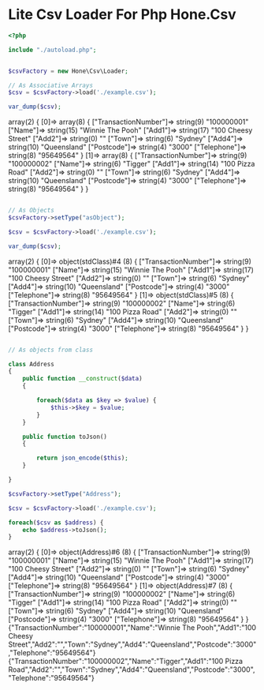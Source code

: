 Lite Csv Loader For Php Hone.Csv
================================


```php
<?php

include "./autoload.php";


$csvFactory = new Hone\Csv\Loader;

// As Associative Arrays
$csv = $csvFactory->load('./example.csv');

var_dump($csv);
```

array(2) {
  [0]=>
  array(8) {
    ["TransactionNumber"]=>
    string(9) "100000001"
    ["Name"]=>
    string(15) "Winnie The Pooh"
    ["Add1"]=>
    string(17) "100 Cheesy Street"
    ["Add2"]=>
    string(0) ""
    ["Town"]=>
    string(6) "Sydney"
    ["Add4"]=>
    string(10) "Queensland"
    ["Postcode"]=>
    string(4) "3000"
    ["Telephone"]=>
    string(8) "95649564"
  }
  [1]=>
  array(8) {
    ["TransactionNumber"]=>
    string(9) "100000002"
    ["Name"]=>
    string(6) "Tigger"
    ["Add1"]=>
    string(14) "100 Pizza Road"
    ["Add2"]=>
    string(0) ""
    ["Town"]=>
    string(6) "Sydney"
    ["Add4"]=>
    string(10) "Queensland"
    ["Postcode"]=>
    string(4) "3000"
    ["Telephone"]=>
    string(8) "95649564"
  }
}

```php

// As Objects
$csvFactory->setType("asObject");

$csv = $csvFactory->load('./example.csv');

var_dump($csv);
```
array(2) {
  [0]=>
  object(stdClass)#4 (8) {
    ["TransactionNumber"]=>
    string(9) "100000001"
    ["Name"]=>
    string(15) "Winnie The Pooh"
    ["Add1"]=>
    string(17) "100 Cheesy Street"
    ["Add2"]=>
    string(0) ""
    ["Town"]=>
    string(6) "Sydney"
    ["Add4"]=>
    string(10) "Queensland"
    ["Postcode"]=>
    string(4) "3000"
    ["Telephone"]=>
    string(8) "95649564"
  }
  [1]=>
  object(stdClass)#5 (8) {
    ["TransactionNumber"]=>
    string(9) "100000002"
    ["Name"]=>
    string(6) "Tigger"
    ["Add1"]=>
    string(14) "100 Pizza Road"
    ["Add2"]=>
    string(0) ""
    ["Town"]=>
    string(6) "Sydney"
    ["Add4"]=>
    string(10) "Queensland"
    ["Postcode"]=>
    string(4) "3000"
    ["Telephone"]=>
    string(8) "95649564"
  }
}

```php

// As objects from class

class Address
{
    public function __construct($data)
    {

        foreach($data as $key => $value) {
            $this->$key = $value;
        }
    }

    public function toJson()
    {

        return json_encode($this);
    }

}

$csvFactory->setType("Address");

$csv = $csvFactory->load('./example.csv');

foreach($csv as $address) {
    echo $address->toJson();
}
```

array(2) {
  [0]=>
  object(Address)#6 (8) {
    ["TransactionNumber"]=>
    string(9) "100000001"
    ["Name"]=>
    string(15) "Winnie The Pooh"
    ["Add1"]=>
    string(17) "100 Cheesy Street"
    ["Add2"]=>
    string(0) ""
    ["Town"]=>
    string(6) "Sydney"
    ["Add4"]=>
    string(10) "Queensland"
    ["Postcode"]=>
    string(4) "3000"
    ["Telephone"]=>
    string(8) "95649564"
  }
  [1]=>
  object(Address)#7 (8) {
    ["TransactionNumber"]=>
    string(9) "100000002"
    ["Name"]=>
    string(6) "Tigger"
    ["Add1"]=>
    string(14) "100 Pizza Road"
    ["Add2"]=>
    string(0) ""
    ["Town"]=>
    string(6) "Sydney"
    ["Add4"]=>
    string(10) "Queensland"
    ["Postcode"]=>
    string(4) "3000"
    ["Telephone"]=>
    string(8) "95649564"
  }
}
{"TransactionNumber":"100000001","Name":"Winnie The Pooh","Add1":"100 Cheesy Street","Add2":"","Town":"Sydney","Add4":"Queensland","Postcode":"3000","Telephone":"95649564"}{"TransactionNumber":"100000002","Name":"Tigger","Add1":"100 Pizza Road","Add2":"","Town":"Sydney","Add4":"Queensland","Postcode":"3000","Telephone":"95649564"}
